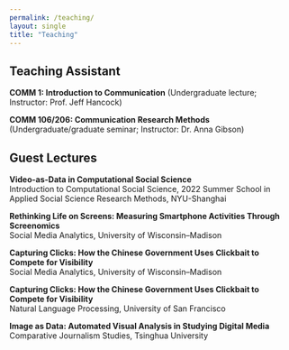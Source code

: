 ```yaml
---
permalink: /teaching/
layout: single
title: "Teaching"
---
```


## Teaching Assistant
**COMM 1: Introduction to Communication** (Undergraduate lecture; Instructor: Prof. Jeff Hancock)<br />

**COMM 106/206: Communication Research Methods** (Undergraduate/graduate seminar; Instructor: Dr. Anna Gibson)<br />


## Guest Lectures
**Video-as-Data in Computational Social Science**<br />
Introduction to Computational Social Science, 2022 Summer School in Applied Social Science Research Methods, NYU-Shanghai

**Rethinking Life on Screens: Measuring Smartphone Activities Through Screenomics**<br />
Social Media Analytics, University of Wisconsin–Madison

**Capturing Clicks: How the Chinese Government Uses Clickbait to Compete for Visibility**<br />
Social Media Analytics, University of Wisconsin–Madison

**Capturing Clicks: How the Chinese Government Uses Clickbait to Compete for Visibility**<br />
Natural Language Processing, University of San Francisco

**Image as Data: Automated Visual Analysis in Studying Digital Media**<br />
Comparative Journalism Studies, Tsinghua University
